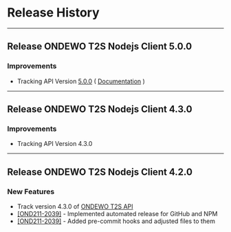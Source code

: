 # Release History

***************** 
## Release ONDEWO T2S Nodejs Client 5.0.0 
 
### Improvements 
 * Tracking API Version [5.0.0](https://github.com/ondewo/ondewo-t2s-api/releases/tag/5.0.0) ( [Documentation](https://ondewo.github.io/ondewo-t2s-api/) ) 


*****************
## Release ONDEWO T2S Nodejs Client 4.3.0

### Improvements
 * Tracking API Version 4.3.0

*****************

## Release ONDEWO T2S Nodejs Client 4.2.0

### New Features
* Track version 4.3.0 of [ONDEWO T2S API](https://github.com/ondewo/ondewo-t2s-api/releases/4.3.0)
* [[OND211-2039]](https://ondewo.atlassian.net/browse/OND211-2039) - Implemented automated release for GitHub and NPM
* [[OND211-2039]](https://ondewo.atlassian.net/browse/OND211-2039) - Added pre-commit hooks and adjusted files to them
